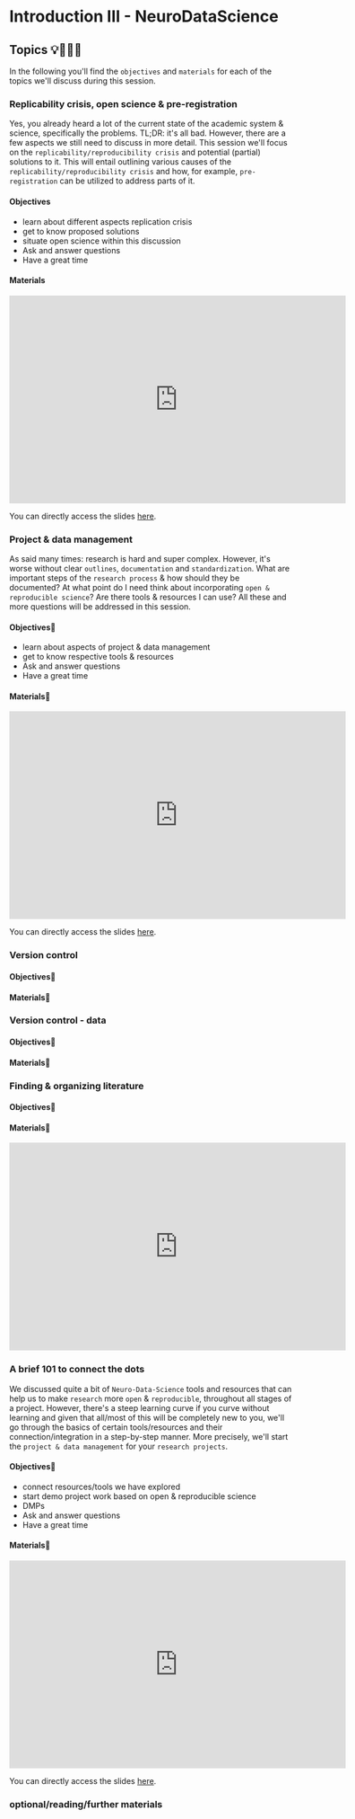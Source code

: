 # Introduction III - NeuroDataScience


## Topics 💡👨🏻‍🏫 

In the following you'll find the `objectives` and `materials` for each of the topics we'll discuss during this session.

### Replicability crisis, open science & pre-registration
Yes, you already heard a lot of the current state of the academic system & science, specifically the problems. TL;DR: it's all bad. However, there are a few aspects we still need to discuss in more detail. 
This session we'll focus on the `replicability/reproducibility crisis` and potential (partial) solutions to it. This will entail outlining various causes of the `replicability/reproducibility crisis` and how, for example, `pre-registration` can be utilized to address parts of it.

#### Objectives
- learn about different aspects replication crisis 
- get to know proposed solutions
- situate open science within this discussion
- Ask and answer questions
- Have a great time

#### Materials

<iframe src="https://docs.google.com/presentation/d/e/2PACX-1vQU_5dFxcuukaPmFzcanOWZIJzM12-gLQOc6gHblI0YaE-Xb0s8vZWg62URh3CJNfg0fJhk3DcZJytJ/embed?start=false&loop=false&delayms=3000" frameborder="0" width="600" height="370" allowfullscreen="true" mozallowfullscreen="true" webkitallowfullscreen="true"></iframe>

You can directly access the slides [here](https://docs.google.com/presentation/d/10nTRV9LR59k1V5NxjaXRM8wek-mUIYIoDsy87Xc4OKI/present?usp=sharing).


### Project & data management
As said many times: research is hard and super complex. However, it's worse without clear `outlines`, `documentation` and `standardization`. What are important steps of the `research process` & how should they be documented? At what point do I need think about incorporating `open & reproducible science`? Are there tools & resources I can use? All these and more questions will be addressed in this session.   

#### Objectives📍
- learn about aspects of project & data management 
- get to know respective tools & resources
- Ask and answer questions
- Have a great time

#### Materials📓

<iframe src="https://docs.google.com/presentation/d/e/2PACX-1vTo4DGY--mb_1vMskqN_oykkLD7UGNgcp2KYPkBK2JTXGyNrOzBwlF2AtPed-FLO4NdwbUiRnkynzja/embed?start=false&loop=false&delayms=3000" frameborder="0" width="600" height="370" allowfullscreen="true" mozallowfullscreen="true" webkitallowfullscreen="true"></iframe>

You can directly access the slides [here](https://docs.google.com/presentation/d/1dTIKZMhE7662MQfd_PAt7y2aWK6NBB-9EvEHP5Ccl98/present?usp=sharing).


### Version control


#### Objectives📍


#### Materials📓


### Version control - data


#### Objectives📍


#### Materials📓


### Finding & organizing literature


#### Objectives📍


#### Materials📓

<iframe src="https://docs.google.com/presentation/d/e/2PACX-1vT2h_ZqfKL6FWTqaTkVjJuL-WhT80FM_jnEgOaHM4LxL9xQzTCtc95hAS29dGtF-MBv-h0ImedOZuTg/embed?start=false&loop=false&delayms=3000" frameborder="0" width="600" height="370" allowfullscreen="true" mozallowfullscreen="true" webkitallowfullscreen="true"></iframe>


### A brief 101 to connect the dots
We discussed quite a bit of `Neuro-Data-Science` tools and resources that can help us to make `research` more `open` & `reproducible`, throughout all stages of a project. However, there's a steep learning curve if you curve without learning and given that all/most of this will be completely new to you, we'll go through the basics of certain tools/resources and their connection/integration in a step-by-step manner. More precisely, we'll start the `project & data management` for your `research projects`.

#### Objectives📍
- connect resources/tools we have explored 
- start demo project work based on open & reproducible science
- DMPs 
- Ask and answer questions
- Have a great time

#### Materials📓

<iframe src="https://docs.google.com/presentation/d/e/2PACX-1vQsDkZP5jM3dDo5WgT4F2-iOTeCitlM8Qq48bLfv892FWFcPFpnEbeWxhFdNUt3JdRzANtmpvTYLW4n/embed?start=false&loop=false&delayms=3000" frameborder="0" width="600" height="370" allowfullscreen="true" mozallowfullscreen="true" webkitallowfullscreen="true"></iframe>

You can directly access the slides [here](https://docs.google.com/presentation/d/1gpU751v93x9Bzj7X1jfpJaTVIg1R8bJeJWzMxrfWBug/present?usp=sharing).    

### optional/reading/further materials